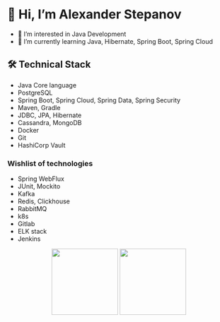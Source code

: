 # 👋 Hi, I’m Alexander Stepanov
- 👀 I’m interested in Java Development
- 🌱 I’m currently learning Java, Hibernate, Spring Boot, Spring Cloud

## 🛠 Technical Stack
- Java Core language
- PostgreSQL
- Spring Boot, Spring Cloud, Spring Data, Spring Security
- Maven, Gradle
- JDBC, JPA, Hibernate
- Cassandra, MongoDB
- Docker
- Git
- HashiCorp Vault

### Wishlist of technologies
- Spring WebFlux
- JUnit, Mockito
- Kafka
- Redis, Clickhouse
- RabbitMQ
- k8s
- Gitlab
- ELK stack
- Jenkins

<p align='center'>
   <a href="https://github-readme-stats.vercel.app/api?username=AlexanderStepanov05&show_icons=true&count_private=true">
       <img height=150 src="https://github-readme-stats.vercel.app/api?username=AlexanderStepanov05&show_icons=true&count_private=true"/></a>
   <a href="https://github.com/AlexanderStepanov05/github-readme-stats">
      <img height=150 src="https://github-readme-stats.vercel.app/api/top-langs/?username=AlexanderStepanov05&size_weight=0.5&count_weight=0.5&layout=compact"/></a>
</p>

<!---
[![codewars](https://www.codewars.com/users/AlexanderStepanov05/badges/large)](https://www.codewars.com/users/AlexanderStepanov05)

[![Alexander's LeetCode stats](https://leetcode-stats-six.vercel.app/api?username=AlexanderStepanov05)](https://github.com/AlexanderStepanov05/leetcode-stats)

<div align="center" style="margin: 40px 0">
   <a href="https://github.com/AlexanderStepanov05/github-profile-views-counter">
       <img width="175px" src="https://komarev.com/ghpvc/?username=AlexanderStepanov05&color=DE002D">
   </a>
</div>

AlexanderStepanov05/AlexanderStepanov05 is a ✨ special ✨ repository because its `README.md` (this file) appears on your GitHub profile.
You can click the Preview link to take a look at your changes.
--->
